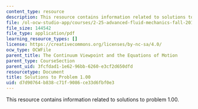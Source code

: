 ```yaml
---
content_type: resource
description: This resource contains information related to solutions to problem 1.00.
file: /ol-ocw-studio-app/courses/2-25-advanced-fluid-mechanics-fall-2013/d7d90764b838c71f9086ce33d6fbf0e3_MIT2_25F13_1.00_Solution.pdf
file_size: 144542
file_type: application/pdf
learning_resource_types: []
license: https://creativecommons.org/licenses/by-nc-sa/4.0/
ocw_type: OCWFile
parent_title: The Continuum Viewpoint and the Equations of Motion
parent_type: CourseSection
parent_uid: 3fcfdad1-1e62-96bb-6260-e3cf2d650dfd
resourcetype: Document
title: Solutions to Problem 1.00
uid: d7d90764-b838-c71f-9086-ce33d6fbf0e3
---
```

This resource contains information related to solutions to problem 1.00.